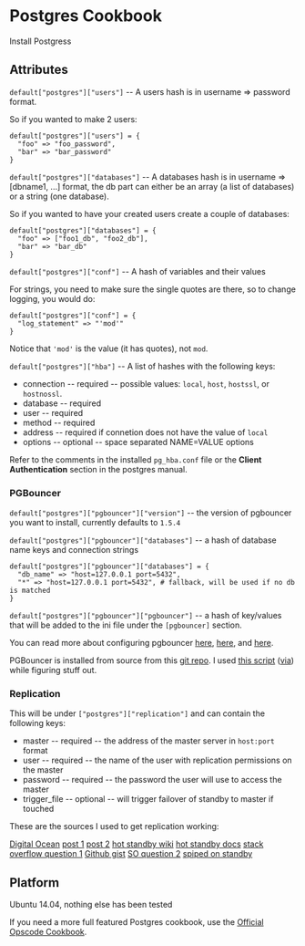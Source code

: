 # Postgres Cookbook

Install Postgress

## Attributes

`default["postgres"]["users"]` -- A users hash is in username => password format.

So if you wanted to make 2 users:

    default["postgres"]["users"] = {
      "foo" => "foo_password",
      "bar" => "bar_password"
    }

`default["postgres"]["databases"]` -- A databases hash is in username => [dbname1, ...] format, the db part
can either be an array (a list of databases) or a string (one database).

So if you wanted to have your created users create a couple of databases:

    default["postgres"]["databases"] = {
      "foo" => ["foo1_db", "foo2_db"],
      "bar" => "bar_db"
    }

`default["postgres"]["conf"]` -- A hash of variables and their values

For strings, you need to make sure the single quotes are there, so to change logging, you would do:

    default["postgres"]["conf"] = {
      "log_statement" => "'mod'"
    }

Notice that `'mod'` is the value (it has quotes), not `mod`.

`default["postgres"]["hba"]` -- A list of hashes with the following keys:

* connection -- required -- possible values: `local`, `host`, `hostssl`, or `hostnossl`.
* database -- required
* user -- required
* method -- required
* address -- required if connetion does not have the value of `local`
* options -- optional -- space separated NAME=VALUE options

Refer to the comments in the installed `pg_hba.conf` file or the **Client Authentication** section in the postgres manual.


### PGBouncer

`default["postgres"]["pgbouncer"]["version"]` -- the version of pgbouncer you want to install, currently defaults to `1.5.4`

`default["postgres"]["pgbouncer"]["databases"]` -- a hash of database name keys and connection strings

    default["postgres"]["pgbouncer"]["databases"] = {
      "db_name" => "host=127.0.0.1 port=5432",
      "*" => "host=127.0.0.1 port=5432", # fallback, will be used if no db is matched
    }

`default["postgres"]["pgbouncer"]["pgbouncer"]` -- a hash of key/values that will be added to the ini file under the `[pgbouncer]` section.

You can read more about configuring pgbouncer [here](http://pgbouncer.projects.pgfoundry.org/doc/usage.html), [here](http://wiki.postgresql.org/wiki/PgBouncer), and [here](http://pgbouncer.projects.pgfoundry.org/doc/config.html).

PGBouncer is installed from source from this [git repo](https://github.com/markokr/pgbouncer-dev). I used [this script](https://github.com/tkopczuk/ATP_Performance_Test/blob/master/install_pgbouncer.sh) ([via](http://www.askthepony.com/blog/2011/07/django-and-postgresql-improving-the-performance-with-no-effort-and-no-code/)) while figuring stuff out.


### Replication

This will be under `["postgres"]["replication"]` and can contain the following keys:

* master -- required -- the address of the master server in `host:port` format
* user -- required -- the name of the user with replication permissions on the master
* password -- required -- the password the user will use to access the master
* trigger_file -- optional -- will trigger failover of standby to master if touched

These are the sources I used to get replication working:

[Digital Ocean](https://www.digitalocean.com/community/tutorials/how-to-set-up-master-slave-replication-on-postgresql-on-an-ubuntu-12-04-vps)
[post 1](http://www.rassoc.com/gregr/weblog/2013/02/16/zero-to-postgresql-streaming-replication-in-10-mins/)
[post 2](http://www.brandonlamb.com/posts/postgresql-93-streaming-replication-howto-tutorial)
[hot standby wiki](https://wiki.postgresql.org/wiki/Hot_Standby)
[hot standby docs](http://www.postgresql.org/docs/9.3/static/hot-standby.html)
[stack overflow question 1](http://dba.stackexchange.com/questions/71515/streaming-replication-postgresql-9-3-using-two-different-servers)
[Github gist](https://gist.github.com/joeyates/d3ca985ce929e515e88d)
[SO question 2](http://askubuntu.com/questions/531307/postgres-xc-will-not-install-due-to-broken-packages#531316)
[spiped on standby](http://postgresql.nabble.com/WAL-receive-process-dies-td5816672.html)

## Platform

Ubuntu 14.04, nothing else has been tested

If you need a more full featured Postgres cookbook,
use the [Official Opscode Cookbook](https://github.com/opscode-cookbooks/postgresql).

